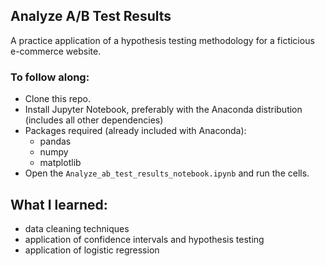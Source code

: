 ## Analyze A/B Test Results
A practice application of a hypothesis testing methodology for a ficticious e-commerce website. 

### To follow along:

* Clone this repo.
* Install Jupyter Notebook, preferably with the Anaconda distribution (includes all other dependencies)
* Packages required (already included with Anaconda): 
  * pandas
  * numpy
  * matplotlib
* Open the `Analyze_ab_test_results_notebook.ipynb` and run the cells.

## What I learned:
* data cleaning techniques
* application of confidence intervals and hypothesis testing
* application of logistic regression
